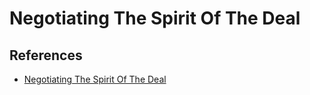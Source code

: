 # Negotiating The Spirit Of The Deal

## References

- [Negotiating The Spirit Of The Deal](https://drive.google.com/file/d/17_63NBDbgDOm-483SDfIP-RPf8UgRHd-/view)
